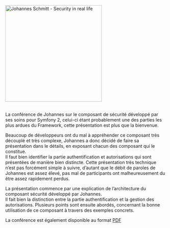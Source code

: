 
<div class="ngg-gallery-singlepic-image ngg-right" style="max-width: 302px">
  <a href="http://old-blog.elao.dev/wp-content/gallery/sflive2012/img_4282.jpg"
		     title=""
             data-src="http://old-blog.elao.dev/wp-content/gallery/sflive2012/img_4282.jpg"
             data-thumbnail="http://old-blog.elao.dev/wp-content/gallery/sflive2012/thumbs/thumbs_img_4282.jpg"
             data-image-id="14"
             data-title="Johannes Schmitt - Security in real life"
             data-description=""
             target='_self'
             class="shutterset_aab81d260457ff8116b56101e2f63ef6"> <img class="ngg-singlepic"
             src="http://www.elao.com/blog/nextgen-image/14/320x240x100/b34c9272170debba0ee4a2908bc64ac6"
             alt="Johannes Schmitt - Security in real life"
             title="Johannes Schmitt - Security in real life"
              width="302" /> </a>
</div>

<span></span>   
La conférence de Johannes sur le composant de sécurité développé par ses soins pour Symfony 2, celui-ci étant probablement une des parties les plus ardues du Framework, cette présentation est plus que la bienvenue.

Beaucoup de développeurs ont du mal à appréhender ce composant très découplé et très complexe, Johannes a donc décidé de faire sa présentation dans le détails, en exposant chacun des composant qui le constitue.  
Il faut bien identifier la partie authentification et autorisations qui sont présentées de manière bien distincte. Cette présentation très technique n&#8217;est pas forcément simple à suivre, d&#8217;autant que le débit de paroles de Johannes est assez élevé, pas mal de participants ont malheureusement du être assez rapidement perdus.

La présentation commence par une explication de l&#8217;architecture du composant sécurité développé par Johannes.  
Il fait bien la distinction entre la partie authentification et la gestion des autorisations. Plusieurs points sont ensuite abordés, concernant la bonne utilisation de ce composant à travers des exemples concrets.



La conférence est également disponible au format <a href="http://www.elao.com/blog/wp-content/uploads/Security_-_In_Real_Life.pdf" title="Symfony Live 2012: Security - In Real Life" target="_blank">PDF</a>